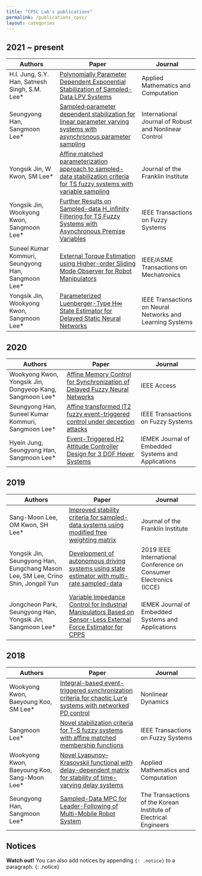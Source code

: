 ```yaml
---
title: "CPSC Lab's publications"
permalink: /publications_cpsc/
layout: categories
---
```


## 2021 ~ present
  
| Authors| Paper| Journal|
| --------| ------  | ------------------------------------------------------------ |
| H.I. Jung, S.Y. Han, Satnesh Singh, S.M. Lee*   |   [Polynomially Parameter Dependent Exponential Stabilization of Sampled-Data LPV Systems](https://reader.elsevier.com/reader/sd/pii/S0096300321005622?token=A24328E3EC709C43A286293CEA698826F231E75780E29C3DD4DACF72F8D40ED11ABF93AA716F63348264A789EF527963&originRegion=us-east-1&originCreation=20210812133817)    | Applied Mathematics and Computation           |
| Seungyong Han, Sangmoon Lee*    | [Sampled‐parameter dependent stabilization for linear parameter varying systems with asynchronous parameter sampling](https://onlinelibrary.wiley.com/doi/epdf/10.1002/rnc.5454)   | International Journal of Robust and Nonlinear Control                               |
| Yongsik Jin, W Kwon, SM Lee* | [Affine matched parameterization approach to sampled-data stabilization criteria for TS fuzzy systems with variable sampling](https://reader.elsevier.com/reader/sd/pii/S0016003221001368?token=EA8C9B3566BC58B410411BF39D3EA23DC05D896F0C0706CDDB8B4AA2053760D08EFA95793066F25DF017B90B5938C18F&originRegion=us-east-1&originCreation=20210812134311)   | Journal of the Franklin Institute |
| Yongsik Jin, Wookyong Kwon, Sangmoon Lee* | [Further Results on Sampled-data H_infinity Filtering for TS Fuzzy Systems with Asynchronous Premise Variables](https://ieeexplore.ieee.org/stamp/stamp.jsp?tp=&arnumber=9392358)   | IEEE Transactions on Fuzzy Systems                           |
| Suneel Kumar Kommuri, Seungyong Han, Sangmoon Lee*  |  [External Torque Estimation using Higher-order Sliding Mode Observer for Robot Manipulators](https://ieeexplore.ieee.org/stamp/stamp.jsp?tp=&arnumber=9382115) |  IEEE/ASME Transactions on Mechatronics |
| Yongsik Jin, Wookyong Kwon, Sangmoon Lee*  |  [Parameterized Luenberger-Type H∞ State Estimator for Delayed Static Neural Networks](https://ieeexplore.ieee.org/stamp/stamp.jsp?tp=&arnumber=9314928)  |   IEEE Transactions on Neural Networks and Learning Systems   |

## 2020

| Authors| Paper| Journal|
| --------| ------  | ------------------------------------------------------------ |
| Wookyong Kwon, Yongsik Jin, Dongyeop Kang, Sangmoon Lee*  |  [Affine Memory Control for Synchronization of Delayed Fuzzy Neural Networks](https://ieeexplore.ieee.org/stamp/stamp.jsp?tp=&arnumber=9311203)  |     IEEE Access         |
| Seungyong Han, Suneel Kumar Kommuri, Sangmoon Lee* |  [Affine transformed IT2 fuzzy event-triggered control under deception attacks](https://ieeexplore.ieee.org/stamp/stamp.jsp?tp=&arnumber=9107420) |   IEEE Transactions on Fuzzy Systems     |
| Hyein Jung, Seungyong Han, Sangmoon Lee*  |  [Event-Triggered H2 Attitude Controller Design for 3 DOF Hover Systems](https://www.koreascience.or.kr/article/JAKO202019163739834.pdf)  |   IEMEK Journal of Embedded Systems and Applications   |

## 2019

| Authors| Paper| Journal|
| --------| ------  | ------------------------------------------------------------ |
|  Sang-Moon Lee, OM Kwon, SH Lee* | [Improved stability criteria for sampled-data systems using modified free weighting matrix](#)  | Journal of the Franklin Institute  |
|  Yongsik Jin, Seungyong Han, Eungchang Mason Lee, SM Lee, Crino Shin, Jongpil Yun | [Development of autonomous driving systems using state estimator with multi-rate sampled-data](#)  | 2019 IEEE International Conference on Consumer Electronics (ICCE)  |
|  Jongcheon Park, Seungyong Han, Yongsik Jin, Sangmoon Lee* | [Variable Impedance Control for Industrial Manipulators Based on Sensor-Less External Force Estimator for CPPS](#)  | IEMEK Journal of Embedded Systems and Applications  |

## 2018

| Authors| Paper| Journal|
| --------| ------  | ------------------------------------------------------------ |
|Wookyong Kwon, Baeyoung Koo, SM Lee* | [Integral-based event-triggered synchronization criteria for chaotic Lur’e systems with networked PD control](https://link.springer.com/content/pdf/10.1007/s11071-018-4405-9.pdf)  | Nonlinear Dynamics |
|Sangmoon Lee* | [Novel stabilization criteria for T–S fuzzy systems with affine matched membership functions](https://ieeexplore.ieee.org/stamp/stamp.jsp?tp=&arnumber=8425757)  | IEEE Transactions on Fuzzy Systems |
|Wookyong Kwon, Baeyoung Koo, Sang-Moon Lee* | [Novel Lyapunov–Krasovskii functional with delay-dependent matrix for stability of time-varying delay systems](https://reader.elsevier.com/reader/sd/pii/S0096300317306641?token=7102BD10422101F80897F21952EE5C10550C038C542727BDFBD0B6C8406953BE4620D4E838F7DC2F625B70617B0BE4BE&originRegion=us-east-1&originCreation=20210813071127)  | Applied Mathematics and Computation |
|Seungyong Han, Sangmoon Lee* | [Sampled-Data MPC for Leader-Following of Multi-Mobile Robot System](https://www.koreascience.or.kr/article/JAKO201810038011167.pdf)  | The Transactions of the Korean Institute of Electrical Engineers |

## Notices

**Watch out!** You can also add notices by appending `{: .notice}` to a paragraph.
{: .notice}
